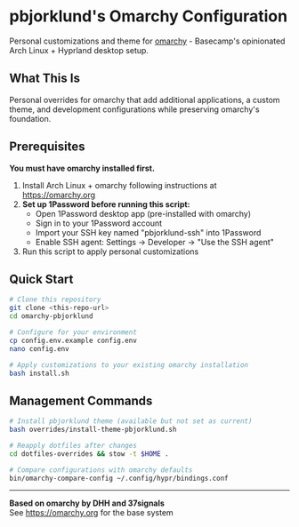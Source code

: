# pbjorklund's Omarchy Configuration

Personal customizations and theme for [omarchy](https://omarchy.org) - Basecamp's opinionated Arch Linux + Hyprland desktop setup.

## What This Is

Personal overrides for omarchy that add additional applications, a custom theme, and development configurations while preserving omarchy's foundation.

## Prerequisites

**You must have omarchy installed first.**

1. Install Arch Linux + omarchy following instructions at https://omarchy.org
2. **Set up 1Password before running this script:**
   - Open 1Password desktop app (pre-installed with omarchy)
   - Sign in to your 1Password account
   - Import your SSH key named "pbjorklund-ssh" into 1Password
   - Enable SSH agent: Settings → Developer → "Use the SSH agent"
3. Run this script to apply personal customizations

## Quick Start

```bash
# Clone this repository
git clone <this-repo-url>
cd omarchy-pbjorklund

# Configure for your environment
cp config.env.example config.env
nano config.env

# Apply customizations to your existing omarchy installation  
bash install.sh
```

## Management Commands

```bash
# Install pbjorklund theme (available but not set as current)
bash overrides/install-theme-pbjorklund.sh

# Reapply dotfiles after changes
cd dotfiles-overrides && stow -t $HOME .

# Compare configurations with omarchy defaults
bin/omarchy-compare-config ~/.config/hypr/bindings.conf
```

---

**Based on omarchy by DHH and 37signals**  
See https://omarchy.org for the base system